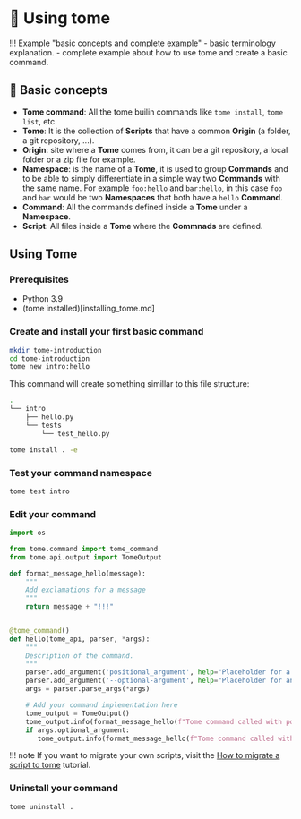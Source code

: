 # 📖 Using tome

!!! Example "basic concepts and complete example"
    - basic terminology explanation.
    - complete example about how to use tome and create a basic command.

## 📝 Basic concepts

- **Tome command**: All the tome builin commands like `tome install`, `tome list`, etc.
- **Tome**: It is the collection of **Scripts** that have a common **Origin** (a folder, a git repository, ...).
- **Origin**: site where a **Tome** comes from, it can be a git repository, a local folder or a zip file for example.
- **Namespace**: is the name of a **Tome**, it is used to group **Commands** and to be able to simply differentiate in a simple way two **Commands** with the same name. For example `foo:hello` and `bar:hello`, in this case `foo` and `bar` would be two **Namespaces** that both have a `hello` **Command**.
- **Command**: All the commands defined inside a **Tome** under a **Namespace**.
- **Script**: All files inside a **Tome** where the **Commnads** are defined.

## Using Tome

### Prerequisites

- Python 3.9
- (tome installed)[installing_tome.md]

### Create and install your first basic command

```bash
mkdir tome-introduction
cd tome-introduction
tome new intro:hello
```

This command will create something simillar to this file structure:

```bash
.
└── intro
    ├── hello.py
    └── tests
        └── test_hello.py
```

```bash
tome install . -e
```

### Test your command namespace

```bash
tome test intro
```

### Edit your command

```py
import os

from tome.command import tome_command
from tome.api.output import TomeOutput

def format_message_hello(message):
    """
    Add exclamations for a message
    """
    return message + "!!!"


@tome_command()
def hello(tome_api, parser, *args):
    """
    Description of the command.
    """
    parser.add_argument('positional_argument', help="Placeholder for a positional argument")
    parser.add_argument('--optional-argument', help="Placeholder for an optional argument")
    args = parser.parse_args(*args)

    # Add your command implementation here
    tome_output = TomeOutput()
    tome_output.info(format_message_hello(f"Tome command called with positional argument: {args.positional_argument}"))
    if args.optional_argument:
       tome_output.info(format_message_hello(f"Tome command called with optional argument: {args.optional_argument}"))
```

!!! note
    If you want to migrate your own scripts, visit the [How to migrate a script to tome](how-to/script_to_tome.md) tutorial.

### Uninstall your command

```bash
tome uninstall .
```
